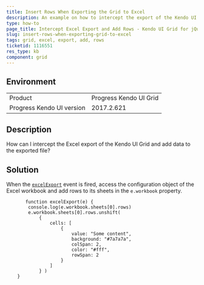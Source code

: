 ```yaml
---
title: Insert Rows When Exporting the Grid to Excel
description: An example on how to intercept the export of the Kendo UI Grid to excel and add rows to the workbook.
type: how-to
page_title: Intercept Excel Export and Add Rows - Kendo UI Grid for jQuery
slug: insert-rows-when-exporting-grid-to-excel
tags: grid, excel, export, add, rows
ticketid: 1116551
res_type: kb
component: grid
---
```


## Environment

<table>
 <tr>
  <td>Product</td>
  <td>Progress Kendo UI Grid</td>
 </tr>
 <tr>
  <td>Progress Kendo UI version</td>
  <td>2017.2.621</td>
 </tr>
</table>

## Description

How can I intercept the Excel export of the Kendo UI Grid and add data to the exported file?

## Solution

When the [`excelExport`](https://docs.telerik.com/kendo-ui/api/javascript/ui/grid/events/excelexport) event is fired, access the configuration object of the Excel workbook and add rows to its sheets in the `e.workbook` property.

```       
       function excelExport(e) {
        console.log(e.workbook.sheets[0].rows)
        e.workbook.sheets[0].rows.unshift(
            {
                cells: [
                    {
                        value: "Some content",
                        background: "#7a7a7a",
                        colSpan: 2,
                        color: "#fff",
                        rowSpan: 2
                    }
                ]
            } )
    }
```
